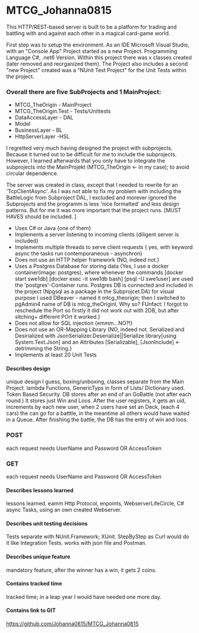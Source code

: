 # MTCG_Johanna0815
This HTTP/REST-based server is built to be a platform for trading and battling with and against each other in a magical card-game world.

First step was to setup the environment. As an IDE Microsoft Visual Studio, with an "Console App" Project started as a new Project. Programming Language C#, .net6 Version. Within this project there was x classes created (later removed and reorganized them). The Project also includes a second "new Project" created was a "NUnit Test Project" for the Unit Tests within the project. 

### Overall there are five SubProjects and 1 MainProject:

- MTCG_TheOrigin - MainProject
- MTCG_TheOrigin.Test - Tests/Unittests
- DataAccessLayer - DAL
- Model
- BusinessLayer - BL
- HttpServerLayer -HSL

I regretted very much having designed the project with subprojects. Because it turned out to be difficult for me to include the subprojects. However, I learned afterwards that you only have to integrate the subprojects into the MainProjekt (MTCG_TheOrigin <- in my case); to avoid circular dependence.

The server was created in class, except that I needed to rewrite for an 'TcpClientAsync'. As I was not able to fix my problem with including the BattleLogic from Subproject DAL, I excluded and morever ignored the Subprojects and the programm is less 'nice formatted' and less design patterns. 
But for me it was more important that the project runs. [MUST HAVES should be included. ]
- Uses C# or Java {one of them}
- Implements a server listening to incoming clients {diligent server is included}
- Implements multiple threads to serve client requests { yes, with keyword async the tasks run contemporaneous - asynchron}
- Does not use an HTTP helper framework {NO, indeed not.}
- Uses a Postgres Database for storing data {Yes, I use a docker container(image: postgres), where whenever the commands [docker start swe1db] [docker exec -it swe1db bash] [psql -U swe1user] are used the 'postgres'-Container runs. Postgres DB is connected and included in the project (Npgsql as a package in the Subprojcet.DA) for visual purpose I used DBeaver - named it mtcg_theorigin; then I switched to pgAdmin4 name of DB is mtcg_theOriginI, Why so? FUnfact: I forgot to reschedule the Port so firstly it did not work out with 2DB, but after sitching+ different POrt it worked.}
- Does not allow for SQL injection {emmm...NO?!}
- Does not use an OR-Mapping Library {NO, indeed not. Serialized and Desirialized with JsonSerializer.Deserialize||Serialize library[using System.Text.Json] and an Attributes [Serializable], [JsonInclude] <- detrimming the String.}
- Implements at least 20 Unit Tests 


#### Describes design
unique design I guess, boxing/unboxing, classes separate from the Main Project. lambda Functions, GenericTyps in form of Lists/ Dictionary used. 
Token Based Security. DB stores after an end of an GoBattle (not after each round.) It stores just Win and Loos. After the user registers, it gets an uid, increments by each new user, when 2 users have set an Deck, (each 4 cars) the can go for a batttle, in the meantime all others would have waited in a Queue. After finishing the battle, the DB has the entry of win and loos. 
### POST
each request needs UserName and Password OR AccessToken
### GET
each request needs UserName and Password OR AccessToken
#### Describes lessons learned
lessons learned. eamm Http Protocol, enpoints, WebserverLifeCircle, C# async Tasks, using an own created Webserver. 

#### Describes unit testing decisions
Tests separate with NUnit.Framework; XUnit. StepByStep as Curl would do it like Integration Tests.
works with json file and Postman. 

#### Describes unique feature
mandatory feature, after the winner has a win, it gets 2 coins. 

#### Contains tracked time
tracked time; in a leap year I would have needed one more day. 

#### Contains link to GIT
https://github.com/Johanna0815/MTCG_Johanna0815



